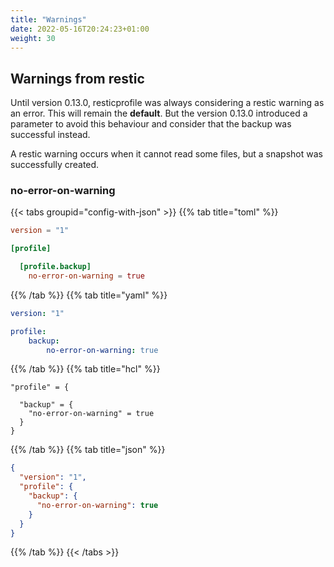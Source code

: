 ```yaml
---
title: "Warnings"
date: 2022-05-16T20:24:23+01:00
weight: 30
---
```


## Warnings from restic

Until version 0.13.0, resticprofile was always considering a restic warning as an error. This will remain the **default**.
But the version 0.13.0 introduced a parameter to avoid this behaviour and consider that the backup was successful instead.

A restic warning occurs when it cannot read some files, but a snapshot was successfully created.

### no-error-on-warning

{{< tabs groupid="config-with-json" >}}
{{% tab title="toml" %}}

```toml
version = "1"

[profile]

  [profile.backup]
    no-error-on-warning = true

```

{{% /tab %}}
{{% tab title="yaml" %}}


```yaml
version: "1"

profile:
    backup:
        no-error-on-warning: true
```

{{% /tab %}}
{{% tab title="hcl" %}}

```hcl
"profile" = {

  "backup" = {
    "no-error-on-warning" = true
  }
}
```

{{% /tab %}}
{{% tab title="json" %}}

```json
{
  "version": "1",
  "profile": {
    "backup": {
      "no-error-on-warning": true
    }
  }
}
```

{{% /tab %}}
{{< /tabs >}}